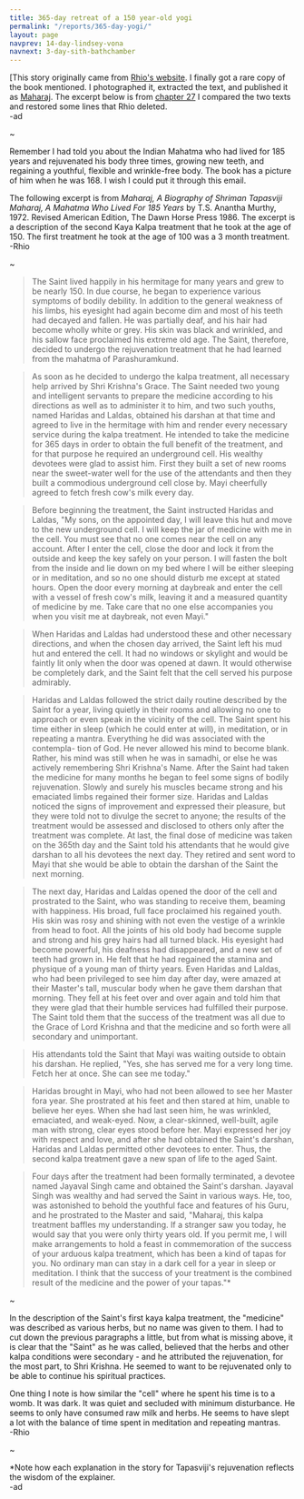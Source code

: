 ```yaml
---
title: 365-day retreat of a 150 year-old yogi
permalink: "/reports/365-day-yogi/"
layout: page
navprev: 14-day-lindsey-vona
navnext: 3-day-sith-bathchamber
---
```


[This story originally came from [Rhio's website](https://hookedonraw.com/compilation-2-june-2002/). I finally got a rare copy of the book mentioned. I photographed it, extracted the text, and published it as [Maharaj](/f/maharaj). The excerpt below is from [chapter 27](/f/maharaj#chapter-27) I compared the two texts and restored some lines that Rhio deleted.  
-ad

~

Remember I had told you about the Indian Mahatma who had lived for 185 years and rejuvenated his body three times, growing new teeth, and regaining a youthful, flexible and wrinkle-free body. The book has a picture of him when he was 168. I wish I could put it through this email.

The following excerpt is from _Maharaj, A Biography of Shriman Tapasviji Maharaj, A Mahatma Who Lived For 185 Years_ by T.S. Anantha Murthy, 1972. Revised American Edition, The Dawn Horse Press 1986. The excerpt is a description of the second Kaya Kalpa treatment that he took at the age of 150. The first treatment he took at the age of 100 was a 3 month treatment.  
-Rhio

~

>The Saint lived happily in his hermitage for many years and grew to be nearly 150. In due course, he began to experience various symptoms of bodily debility. In addition to the general weakness of his limbs, his eyesight had again become dim and most of his teeth had decayed and fallen. He was partially deaf, and his hair had become wholly white or grey. His skin was black and wrinkled, and his sallow face proclaimed his extreme old age. The Saint, therefore, decided to undergo the rejuvenation treatment that he had learned from the mahatma of Parashuramkund.

>As soon as he decided to undergo the kalpa treatment, all necessary help arrived by Shri Krishna's Grace. The Saint needed two young and intelligent servants to prepare the medicine according to his directions as well as to administer it to him, and two such youths, named Haridas and Laldas, obtained his darshan at that time and agreed to live in the hermitage with him and render every necessary service during the kalpa treatment. He intended to take the medicine for 365 days in order to obtain the full benefit of the treatment, and for that purpose he required an underground cell. His wealthy devotees were glad to assist him. First they built a set of new rooms near the sweet-water well for the use of the attendants and then they built a commodious underground cell close by. Mayi cheerfully agreed to fetch fresh cow's milk every day.

>Before beginning the treatment, the Saint instructed Haridas and Laldas, "My sons, on the appointed day, I will leave this hut and move to the new underground cell. I will keep the jar of medicine with me in the cell. You must see that no one comes near the cell on any account. After I enter the cell, close the door and lock it from the outside and keep the key safely on your person. I will fasten the bolt from the inside and lie down on my bed where I will be either sleeping or in meditation, and so no one should disturb me except at stated hours. Open the door every morning at daybreak and enter the cell with a vessel of fresh cow's milk, leaving it and a measured quantity of medicine by me. Take care that no one else accompanies you when you visit me at daybreak, not even Mayi."

>When Haridas and Laldas had understood these and other necessary directions, and when the chosen day arrived, the Saint left his mud hut and entered the cell. It had no windows or skylight and would be faintly lit only when the door was opened at dawn. It would otherwise be completely dark, and the Saint felt that the cell served his purpose admirably.

>Haridas and Laldas followed the strict daily routine described by the Saint for a year, living quietly in their rooms and allowing no one to approach or even speak in the vicinity of the cell. The Saint spent his time either in sleep (which he could enter at will), in meditation, or in repeating a mantra. Everything he did was associated with the contempla- tion of God. He never allowed his mind to become blank. Rather, his mind was still when he was in samadhi, or else he was actively remembering Shri Krishna's Name. After the Saint had taken the medicine for many months he began to feel some signs of bodily rejuvenation. Slowly and surely his muscles became strong and his emaciated limbs regained their former size. Haridas and Laldas noticed the signs of improvement and expressed their pleasure, but they were told not to divulge the secret to anyone; the results of the treatment would be assessed and disclosed to others only after the treatment was complete. At last, the final dose of medicine was taken on the 365th day and the Saint told his attendants that he would give darshan to all his devotees the next day. They retired and sent word to Mayi that she would be able to obtain the darshan of the Saint the next morning.

>The next day, Haridas and Laldas opened the door of the cell and prostrated to the Saint, who was standing to receive them, beaming with happiness. His broad, full face proclaimed his regained youth. His skin was rosy and shining with not even the vestige of a wrinkle from head to foot. All the joints of his old body had become supple and strong and his grey hairs had all turned black. His eyesight had become powerful, his deafness had disappeared, and a new set of teeth had grown in. He felt that he had regained the stamina and physique of a young man of thirty years. Even Haridas and Laldas, who had been privileged to see him day after day, were amazed at their Master's tall, muscular body when he gave them darshan that morning. They fell at his feet over and over again and told him that they were glad that their humble services had fulfilled their purpose. The Saint told them that the success of the treatment was all due to the Grace of Lord Krishna and that the medicine and so forth were all secondary and unimportant.

>His attendants told the Saint that Mayi was waiting outside to obtain his darshan. He replied, "Yes, she has served me for a very long time. Fetch her at once. She can see me today."

>Haridas brought in Mayi, who had not been allowed to see her Master fora year. She prostrated at his feet and then stared at him, unable to believe her eyes. When she had last seen him, he was wrinkled, emaciated, and weak-eyed. Now, a clear-skinned, well-built, agile man with strong, clear eyes stood before her. Mayi expressed her joy with respect and love, and after she had obtained the Saint's darshan, Haridas and Laldas permitted other devotees to enter. Thus, the second kalpa treatment gave a new span of life to the aged Saint.

>Four days after the treatment had been formally terminated, a devotee named Jayaval Singh came and obtained the Saint's darshan. Jayaval Singh was wealthy and had served the Saint in various ways. He, too, was astonished to behold the youthful face and features of his Guru, and he prostrated to the Master and said, "Maharaj, this kalpa treatment baffles my understanding. If a stranger saw you today, he would say that you were only thirty years old. If you permit me, I will make arrangements to hold a feast in commemoration of the success of your arduous kalpa treatment, which has been a kind of tapas for you. No ordinary man can stay in a dark cell for a year in sleep or meditation. I think that the success of your treatment is the combined result of the medicine and the power of your tapas."*

~

In the description of the Saint's first kaya kalpa treatment, the "medicine" was described as various herbs, but no name was given to them. I had to cut down the previous paragraphs a little, but from what is missing above, it is clear that the "Saint" as he was called, believed that the herbs and other kalpa conditions were secondary - and he attributed the rejuvenation, for the most part, to Shri Krishna. He seemed to want to be rejuvenated only to be able to continue his spiritual practices.

One thing I note is how similar the "cell" where he spent his time is to a womb. It was dark. It was quiet and secluded with minimum disturbance. He seems to only have consumed raw milk and herbs. He seems to have slept a lot with the balance of time spent in meditation and repeating mantras.  
-Rhio

~

*Note how each explanation in the story for Tapasviji's rejuvenation reflects the wisdom of the explainer.  
-ad
